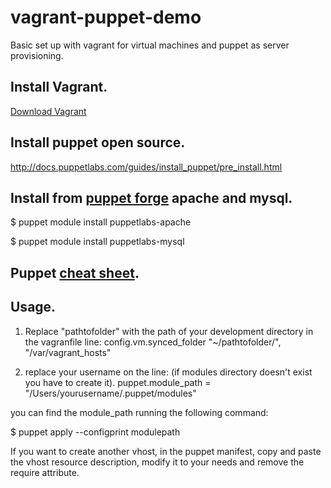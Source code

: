 # vagrant-puppet-demo
Basic set up with vagrant for virtual machines and puppet as server provisioning.

## Install Vagrant.

[Download Vagrant](https://www.vagrantup.com/downloads.html)

## Install puppet open source.

http://docs.puppetlabs.com/guides/install_puppet/pre_install.html

## Install from [puppet forge](https://forge.puppetlabs.com/) apache and mysql.

$	puppet module install puppetlabs-apache

$	puppet module install puppetlabs-mysql


## Puppet [cheat sheet](https://docs.puppetlabs.com/puppet_core_types_cheatsheet.pdf).

## Usage.

1.	Replace "pathtofolder" with the path of your development directory in the vagranfile line: config.vm.synced_folder "~/pathtofolder/", "/var/vagrant_hosts" 

2.	replace your username on the line: (if modules directory doesn't exist you have to create it).
puppet.module_path = "/Users/yourusername/.puppet/modules"

you can find the module_path running the following command:

$ puppet apply --configprint modulepath

If you want to create another vhost, in the puppet manifest, copy and paste the vhost resource description, modify it to your needs and remove the require attribute.

